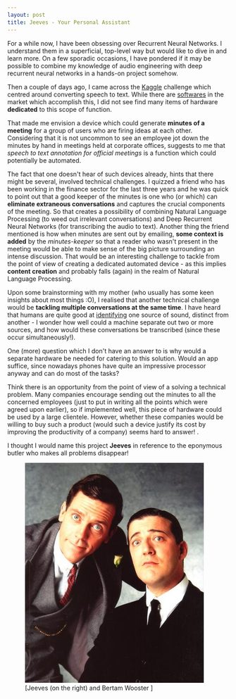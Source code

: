 ```yaml
---
layout: post
title: Jeeves - Your Personal Assistant
---
```


For a while now, I have been obsessing over Recurrent Neural Networks. I understand them in a superficial, top-level way but would like to dive in and learn more. On a few sporadic occasions, I have pondered if it may be possible to combine my knowledge of audio engineering with deep recurrent neural networks in a hands-on project somehow.

Then a couple of days ago, I came across the [Kaggle](https://www.kaggle.com/c/tensorflow-speech-recognition-challenge) challenge which centred around converting speech to text. While there are [softwares](https://en.wikipedia.org/wiki/Transcription_(software)) in the market which accomplish this, I did not see find many items of hardware **dedicated** to this scope of function. 

That made me envision a device which could generate **minutes of a meeting** for a group of users who are firing ideas at each other. Considering that it is not uncommon to see an employee jot down the minutes by hand in meetings held at corporate offices, suggests to me that *speech to text annotation for official meetings* is a function which could potentially be automated.

The fact that one doesn't hear of such devices already, hints that there might be several, involved technical challenges. I quizzed a friend who has been working in the finance sector for the last three years and he was quick to point out that a good keeper of the minutes is one who (or which) can **eliminate extraneous conversations** and captures the crucial components of the meeting. So that creates a possibility of combining Natural Language Processing (to weed out irrelevant conversations) and Deep Recurrent Neural Networks (for transcribing the audio to text). Another thing the friend mentioned is how when minutes are sent out by emailing, **some context is added** by the *minutes-keeper* so that a reader who wasn't present in the meeting would be able to make sense of the big picture surrounding an intense discussion. That would be an interesting challenge to tackle from the point of view of creating a dedicated automated device - as this implies **content creation** and probably falls (again) in the realm of Natural Language Processing.

Upon some brainstorming with my mother (who usually has some keen insights about most things :O), I realised that another technical challenge would be **tackling multiple conversations at the same time**. I have heard that humans are quite good at [identifying](https://en.wikipedia.org/wiki/Cocktail_party_effect) one source of sound, distinct from another - I wonder how well could a machine separate out two or more sources, and how would these conversations be transcribed (since these occur simultaneously!).

One (more) question which I don't have an answer to is why would a separate hardware be needed for catering to this solution. Would an app suffice, since nowadays phones have quite an impressive processor anyway and can do most of the tasks?

Think there is an opportunity from the point of view of a solving a technical problem. Many companies encourage sending out the minutes to all the concerned employees (just to put in writing all the points which were agreed upon earlier), so if implemented well, this piece of hardware could be used by a large clientele. However, whether these companies would be willing to buy such a product (would such a device justify its cost by improving the productivity of a company) seems hard to answer! .

I thought I would name this project **Jeeves** in reference to the eponymous butler who makes all problems disappear!

<p><figure><a href="http://www.fanpop.com/clubs/jeeves-and-wooster/images/2251468/title/jeeves-wooster-photo"><img src="/images/2017-12-30/jeeves.jpg" alt=""/></a><figcaption>[Jeeves (on the right) and Bertam Wooster ]</figcaption></figure></p>




  
